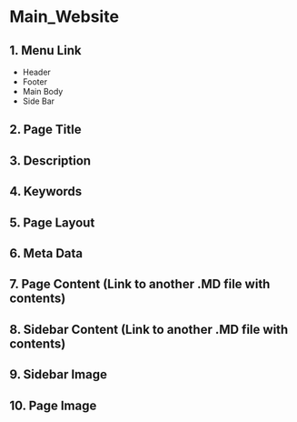 # Main_Website

## 1. Menu Link
* Header
* Footer
* Main Body
* Side Bar

## 2. Page Title

## 3. Description

## 4. Keywords

## 5. Page Layout

## 6. Meta Data

## 7. Page Content (Link to another .MD file with contents)

## 8. Sidebar Content (Link to another .MD file with contents)

## 9. Sidebar Image

## 10. Page Image 


